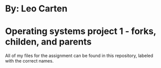 # By: Leo Carten
# Operating systems project 1 - forks, childen, and parents

All of my files for the assignment can be found in this repository, labeled with the correct names.
